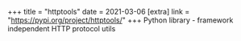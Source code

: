 +++
title = "httptools"
date = 2021-03-06
[extra]
link = "https://pypi.org/project/httptools/"
+++
Python library - framework independent HTTP protocol utils

